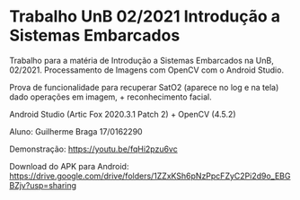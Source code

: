 # Trabalho UnB 02/2021 Introdução a Sistemas Embarcados

Trabalho para a matéria de Introdução a Sistemas Embarcados na UnB, 02/2021. Processamento de Imagens com OpenCV com o Android Studio. 

Prova de funcionalidade para recuperar SatO2 (aparece no log e na tela) dado operações em imagem, + reconhecimento facial.

Android Studio (Artic Fox 2020.3.1 Patch 2) + OpenCV (4.5.2)

Aluno: Guilherme Braga 17/0162290

Demonstração: https://youtu.be/fqHi2pzu6vc

Download do APK para Android: https://drive.google.com/drive/folders/1ZZxKSh6pNzPpcFZyC2Pi2d9o_EBGBZjv?usp=sharing
